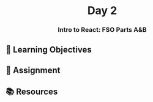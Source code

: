 <h1 align="center">
   Day 2
</h1>

<h3 align="center">
   Intro to React: FSO Parts A&B
</h3>

## 🎯 Learning Objectives

## 📔 Assignment

## 📚 Resources
